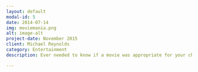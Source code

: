 ```yaml
---
layout: default
modal-id: 5
date: 2014-07-14
img: moviemania.png
alt: image-alt
project-date: November 2015
client: Michael Reynolds
category: Entertainment
description: Ever needed to know if a movie was appropriate for your child to watch? This mobile application allows you to search for a movie, then returns a "No" or "Yes" answer based upon the age range you select.

---
```

